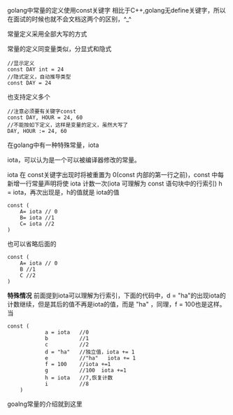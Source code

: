 golang中常量的定义使用const关键字
相比于C++,golang无define关键字，所以在面试的时候也就不会文档这两个的区别，^_^

常量定义采用全部大写的方式

常量的定义同变量类似，分显式和隐式
```
//显示定义
const DAY int = 24
//隐式定义，自动推导类型
const DAY = 24
```
也支持定义多个
```
//注意必须要有关键字const
const DAY, HOUR = 24, 60
//不能按如下定义，这样是变量的定义，虽然大写了
DAY, HOUR := 24, 60
```

在golang中有一种特殊常量，iota

iota，可以认为是一个可以被编译器修改的常量。

iota 在 const关键字出现时将被重置为 0(const 内部的第一行之前)，const 中每新增一行常量声明将使 iota 计数一次(iota 可理解为 const 语句块中的行索引)
h = iota，再次出现是，h的值就是 iota的值
```
const (
    A= iota // 0
    B= iota //1
    C= iota //2
)
```
也可以省略后面的
```
const (
    A= iota // 0
    B //1
    C //2
)
```

**特殊情况**
前面提到iota可以理解为行索引，下面的代码中，d = "ha"的出现iota的计数继续，但是其后的值不再是iota的值，而是 "ha" ，同理，f = 100也是这样。
当
```
const (
            a = iota   //0
            b          //1
            c          //2
            d = "ha"   //独立值，iota += 1
            e          //"ha"   iota += 1
            f = 100    //iota +=1
            g          //100  iota +=1
            h = iota   //7,恢复计数
            i          //8
    )
```

goalng常量的介绍就到这里